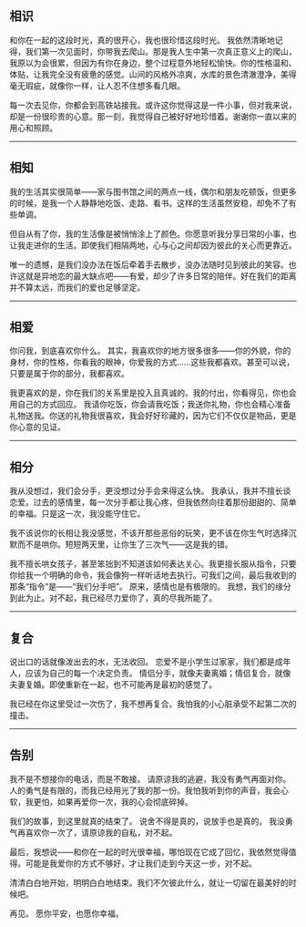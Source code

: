 ## 相识

和你在一起的这段时光，真的很开心，我也很珍惜这段时光。
我依然清晰地记得，我们第一次见面时，你带我去爬山。那是我人生中第一次真正意义上的爬山，我原以为会很累，但因为有你在身边，整个过程意外地轻松愉快。你的性格温和、体贴，让我完全没有疲惫的感觉。山间的风格外凉爽，水库的景色清澈澄净，美得毫无瑕疵，就像你一样，让人忍不住想多看几眼。

每一次去见你，你都会到高铁站接我。或许这你觉得这是一件小事，但对我来说，却是一份很珍贵的心意。那一刻，我觉得自己被好好地珍惜着。谢谢你一直以来的用心和照顾。

---

## 相知

我的生活其实很简单——家与图书馆之间的两点一线，偶尔和朋友吃顿饭，但更多的时候，是我一个人静静地吃饭、走路、看书。这样的生活虽然安稳，却免不了有些单调。

但自从有了你，我的生活像是被悄悄涂上了颜色。你愿意听我分享日常的小事，也让我走进你的生活。即使我们相隔两地，心与心之间却因为彼此的关心而更靠近。

唯一的遗憾，是我们没办法在饭后牵着手去散步，没办法随时见到彼此的笑容。也许这就是异地恋的最大缺点吧——有爱，却少了许多日常的陪伴。好在我们的距离并不算太远，而我们的爱也足够坚定。

---

## 相爱

你问我，到底喜欢你什么。
其实，我喜欢你的地方很多很多——你的外貌，你的身材，你的性格，你看我的眼神，你爱我的方式……这些我都喜欢。甚至可以说，只要是属于你的部分，我都喜欢。

我更喜欢的是，你在我们的关系里是投入且真诚的。我的付出，你看得见，你也会用自己的方式回应。
我请你吃饭，你会请我吃饭；我送你礼物，你也会精心准备礼物送我。你送的礼物我很喜欢，我会好好珍藏的，因为它们不仅仅是物品，更是你心意的见证。

---

## 相分

我从没想过，我们会分手，更没想过分手会来得这么快。
我承认，我并不擅长谈恋爱。过去的感情里，每一次分手都让我心疼，但我依然向往着那份甜甜的、简单的幸福。只是这一次，我没能守住它。

我不该说你的长相让我没感觉，不该开那些恶俗的玩笑，更不该在你生气时选择沉默而不是哄你。短短两天里，让你生了三次气——这是我的错。

我不擅长哄女孩子，甚至笨拙到不知道该如何表达关心。我更擅长服从指令，只要你给我一个明确的命令，我会像狗一样听话地去执行。可我们之间，最后我收到的那条“指令”是——“我们分手吧”。
原来，感情也是有极限的。
我想，我们的缘分到此为止。对不起，我已经尽力爱你了，真的尽我所能了。

---

## 复合

说出口的话就像泼出去的水，无法收回。
恋爱不是小学生过家家，我们都是成年人，应该为自己的每一个决定负责。
情侣分手，就像夫妻离婚；情侣复合，就像夫妻复婚。即使重新在一起，也不可能再是最初的感觉了。

我已经在你这里受过一次伤了，我不想再复合。我怕我的小心脏承受不起第二次的撞击。

---

## 告别

我不是不想接你的电话，而是不敢接。
请原谅我的逃避，我没有勇气再面对你。人的勇气是有限的，而我已经用光了我的那一份。我怕我听到你的声音，我会心软，我更怕，如果再爱你一次，我的心会彻底碎掉。

我们的故事，到这里就真的结束了。
说舍不得是真的，说放手也是真的。
我没勇气再喜欢你一次了，请原谅我的自私，对不起。

最后，我想说——和你在一起的时光很幸福，哪怕现在它成了回忆，我依然觉得值得。可能是我爱你的方式不够好，才让我们走到今天这一步，对不起。

清清白白地开始，明明白白地结束。我们不欠彼此什么，就让一切留在最美好的时候吧。

再见。
愿你平安，也愿你幸福。


